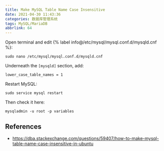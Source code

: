 ```yaml
---
title: Make MySQL Table Name Case Insensitive
date: 2021-04-30 11:43:36
categories: 数据库管理系统
tags: MySQL/MariaDB
abbrlink: 64
---
```

Open terminal and edit {% label info@/etc/mysql/mysql.conf.d/mysqld.cnf %}:

```
sudo nano /etc/mysql/mysql.conf.d/mysqld.cnf
```

Underneath the `[mysqld]` section, add:

```
lower_case_table_names = 1
```

Restart MySQL:

```
sudo service mysql restart
```

Then check it here:

```
mysqladmin -u root -p variables
```

## References

- https://dba.stackexchange.com/questions/59407/how-to-make-mysql-table-name-case-insensitive-in-ubuntu
